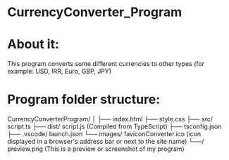 # CurrencyConverter_Program

# About it:
This program converts some different currencies to other types (for example: USD, IRR, Euro, GBP, JPY)


# Program folder structure:
CurrencyConverterProgram/
│
├── index.html
├── style.css
├── src/ script.ts
├── dist/ script.js (Compiled from TypeScript)
├── tsconfig.json
├── .vscode/ launch.json
└── images/ faviconConverter.ico (icon displayed in a browser's address bar or next to the site name) 
      └──/ preview.png (This is a preview or screenshot of my program)
